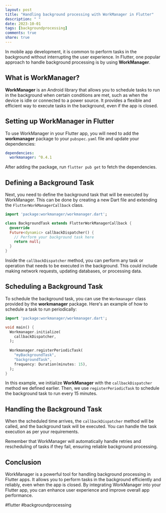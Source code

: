 ```yaml
---
layout: post
title: "Handling background processing with WorkManager in Flutter"
description: " "
date: 2023-10-01
tags: [backgroundprocessing]
comments: true
share: true
---
```


In mobile app development, it is common to perform tasks in the background without interrupting the user experience. In Flutter, one popular approach to handle background processing is by using **WorkManager**.

## What is WorkManager?

**WorkManager** is an Android library that allows you to schedule tasks to run in the background when certain conditions are met, such as when the device is idle or connected to a power source. It provides a flexible and efficient way to execute tasks in the background, even if the app is closed.

## Setting up WorkManager in Flutter

To use WorkManager in your Flutter app, you will need to add the **workmanager** package to your `pubspec.yaml` file and update your dependencies:

```yaml
dependencies:
  workmanager: ^0.4.1
```

After adding the package, run `flutter pub get` to fetch the dependencies.

## Defining a Background Task

Next, you need to define the background task that will be executed by WorkManager. This can be done by creating a new Dart file and extending the `FlutterWorkManagerCallback` class.

```dart
import 'package:workmanager/workmanager.dart';

class BackgroundTask extends FlutterWorkManagerCallback {
  @override
  Future<dynamic> callbackDispatcher() {
    // Perform your background task here
    return null;
  }
}
```

Inside the `callbackDispatcher` method, you can perform any task or operation that needs to be executed in the background. This could include making network requests, updating databases, or processing data.

## Scheduling a Background Task

To schedule the background task, you can use the `Workmanager` class provided by the **workmanager** package. Here's an example of how to schedule a task to run periodically:

```dart
import 'package:workmanager/workmanager.dart';

void main() {
  Workmanager.initialize(
    callbackDispatcher,
  );
  
  Workmanager.registerPeriodicTask(
    "myBackgroundTask",
    "backgroundTask",
    frequency: Duration(minutes: 15),
  );
}
```

In this example, we initialize **WorkManager** with the `callbackDispatcher` method we defined earlier. Then, we use `registerPeriodicTask` to schedule the background task to run every 15 minutes.

## Handling the Background Task

When the scheduled time arrives, the `callbackDispatcher` method will be called, and the background task will be executed. You can handle the task execution as per your requirements. 

Remember that WorkManager will automatically handle retries and rescheduling of tasks if they fail, ensuring reliable background processing.

## Conclusion

WorkManager is a powerful tool for handling background processing in Flutter apps. It allows you to perform tasks in the background efficiently and reliably, even when the app is closed. By integrating WorkManager into your Flutter app, you can enhance user experience and improve overall app performance.

#flutter #backgroundprocessing
